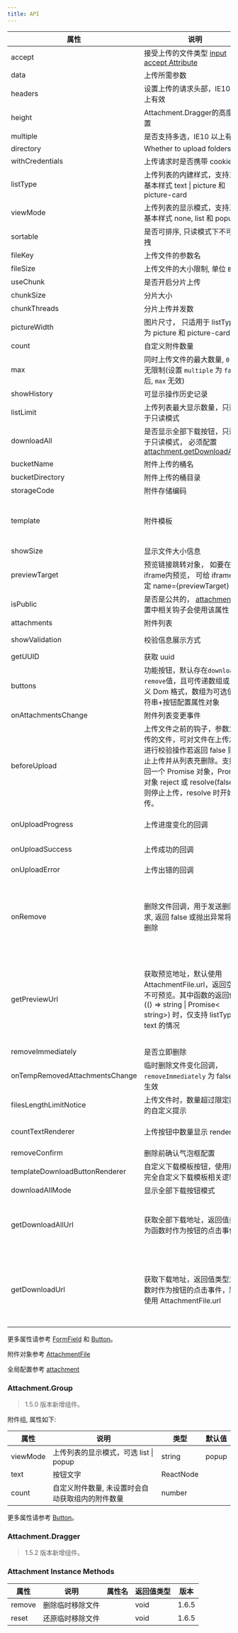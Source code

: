 ```yaml
---
title: API
---
```



| 属性 | 说明 | 类型 | 默认值 | 版本 |
| --- | --- | --- | --- | --- |
| accept | 接受上传的文件类型 [input accept Attribute](https://developer.mozilla.org/en-US/docs/Web/HTML/Element/input#attr-accept) | string[] |  | |
| data | 上传所需参数 | object |  | |
| headers | 设置上传的请求头部，IE10 以上有效 | object |  | |
| height | Attachment.Dragger的高度设置 | number |  | |
| multiple | 是否支持多选，IE10 以上有效 | boolean | true | |
| directory | Whether to upload folders | boolean | - | |
| withCredentials | 上传请求时是否携带 cookie | boolean | false | |
| listType | 上传列表的内建样式，支持三种基本样式 text \| picture 和 picture-card | string | text | |
| viewMode | 上传列表的显示模式，支持三种基本样式 none, list 和 popup | string | list | |
| sortable | 是否可排序, 只读模式下不可拖拽 | boolean | true | |
| fileKey | 上传文件的参数名 | string | [attachment.defaultFileKey](/zh/procmp/configure/configure#attachmentconfig) | |
| fileSize | 上传文件的大小限制, 单位 `B` | number | [attachment.defaultFileSize](/zh/procmp/configure/configure#attachmentconfig) | |
| useChunk | 是否开启分片上传 | boolean |  | 1.5.2 |
| chunkSize | 分片大小 | number | [attachment.defaultChunkSize](/zh/procmp/configure/configure#attachmentconfig) | 1.5.2 |
| chunkThreads | 分片上传并发数 | number | [attachment.defaultChunkThreads](/zh/procmp/configure/configure#attachmentconfig) | 1.5.2 |
| pictureWidth | 图片尺寸， 只适用于 listType 为 picture 和 picture-card | number |  | |
| count | 自定义附件数量 | number |  | |
| max | 同时上传文件的最大数量, `0` 表示无限制(设置 `multiple` 为 `false` 后, `max` 无效) | number |  | |
| showHistory | 可显示操作历史记录 | boolean |  | |
| listLimit | 上传列表最大显示数量，只适用于只读模式 | number |  | |
| downloadAll | 是否显示全部下载按钮，只适用于只读模式， 必须配置[attachment.getDownloadAllUrl](/zh/procmp/configure/configure#attachmentconfig) | boolean \| ButtonProps | true | |
| bucketName | 附件上传的桶名 | string |  | |
| bucketDirectory | 附件上传的桶目录 | string |  | |
| storageCode | 附件存储编码 | string |  | |
| template | 附件模板 | { bucketName?: string, bucketDirectory?: string, storageCode?:string, attachmentUUID: string, isPublic?: boolean } |  | 1.5.5 |
| showSize | 显示文件大小信息 | boolean | true | 1.5.3 |
| previewTarget | 预览链接跳转对象， 如要在iframe内预览， 可给 iframe 指定 name={previewTarget} | string | 'attachment-preview'  | 1.5.1 |
| isPublic | 是否是公共的， [attachment](/zh/procmp/configure/configure#attachmentconfig)配置中相关钩子会使用该属性 | boolean | | 1.5.0 |
| attachments | 附件列表 | (AttachmentFile \| FileLike)[] |  | |
| showValidation | 校验信息展示方式 | newLine \| tooltip | viewMode == popup ? tooltip : newLine | |
| getUUID | 获取 uuid | () => Promise<string> \| string | [attachment.getAttachmentUUID](/zh/procmp/configure/#Attachment) | 1.5.3 |
| buttons | 功能按钮，默认存在`download` 和 `remove`值，且可传递数组或自定义 Dom 格式，数组为可选值字符串+按钮配置属性对象 | string[] \| \[string, object\] \| ReactNode[] | [['download', 'remove']] | 1.6.2 |
| onAttachmentsChange | 附件列表变更事件 | (AttachmentFile[]) => void |  | |
| beforeUpload | 上传文件之前的钩子，参数为上传的文件，可对文件在上传之前进行校验操作若返回 false 则停止上传并从列表充删除。支持返回一个 Promise 对象，Promise 对象 reject 或 resolve(false) 时则停止上传，resolve 时开始上传。 | (attachment: AttachmentFile, list: AttachmentFile[]) => (boolean \| Promise) | - | |
| onUploadProgress | 上传进度变化的回调 | (percent: number, attachment: AttachmentFile) => void | | |
| onUploadSuccess | 上传成功的回调 | (response: any, attachment: AttachmentFile) => void |  | |
| onUploadError | 上传出错的回调 | (error: Error, attachment: AttachmentFile) => void |  | | |
| onRemove | 删除文件回调，用于发送删除请求, 返回 false 或抛出异常将中止删除 | ({ attachment: AttachmentFile, bucketName?: string, bucketDirectory?: string, storageCode?:string, attachmentUUID: string, isPublic?: boolean }, multiple: boolean) => boolean | | |
| getPreviewUrl | 获取预览地址，默认使用 AttachmentFile.url，返回空则不可预览。其中函数的返回值为 (() => string \| Promise< string>) 时，仅支持 listType 为 text 的情况 | ({ attachment: AttachmentFile, bucketName?: string, bucketDirectory?: string, storageCode?:string, attachmentUUID: string, isPublic?: boolean }) => (string \| (() => string \| Promise< string>) \| undefined) | | 1.6.3 |
| removeImmediately | 是否立即删除 | boolean | true | 1.6.5 |
| onTempRemovedAttachmentsChange | 临时删除文件变化回调，`removeImmediately` 为 false 时生效 | (tempRemovedAttachments?: AttachmentFile[]) => void |  | 1.6.5 |
| filesLengthLimitNotice | 上传文件时，数量超过限定数量的自定义提示 | (defaultInfo: string) => void | (defaultInfo) => Modal.error(defaultInfo) | 1.6.6 |
| countTextRenderer | 上传按钮中数量显示 renderer | (count?: number, max?: number, defaultCountText?: ReactNode) => ReactNode |  | 1.6.6 |
| removeConfirm | 删除前确认气泡框配置 | boolean \| PopconfirmProps | | 1.6.7 |
| templateDownloadButtonRenderer | 自定义下载模板按钮，使用后需完全自定义下载模板相关逻辑 | () => ReactNode | | 1.6.7 |
| downloadAllMode | 显示全部下载按钮模式 | readOnly \| always | 'readOnly' | 1.6.7 |
| getDownloadAllUrl | 获取全部下载地址，返回值类型为函数时作为按钮的点击事件 | ({ bucketName?: string, bucketDirectory?: string, storageCode?:string, attachmentUUID: string, isPublic?: boolean }) => string \| Function \| undefined |  | 1.6.7 |
| getDownloadUrl | 获取下载地址，返回值类型为函数时作为按钮的点击事件，默认使用 AttachmentFile.url | ({ attachment: AttachmentFile, bucketName?: string, bucketDirectory?: string, storageCode?:string, attachmentUUID: string, isPublic?: boolean }) => string \| Function \| undefined | [attachment.getDownloadUrl](/en/procmp/configure/configure#attachmentconfig) | 1.6.7 |

更多属性请参考 [FormField](/zh/procmp/abstract/field#formfield) 和 [Button](/zh/procmp/general/button#API)。

附件对象参考 [AttachmentFile](/zh/procmp/dataset/dataset#attachmentfile)

全局配置参考 [attachment](/zh/procmp/configure/configure#attachmentconfig)

### Attachment.Group

> 1.5.0 版本新增组件。

附件组, 属性如下:

| 属性 | 说明 | 类型 | 默认值 |
| --- | --- | --- | --- |
| viewMode | 上传列表的显示模式，可选  list \| popup | string | popup |
| text | 按钮文字 | ReactNode |  |
| count | 自定义附件数量, 未设置时会自动获取组内的附件数量 | number |  |

更多属性请参考 [Button](/zh/procmp/general/button#API)。

### Attachment.Dragger

> 1.5.2 版本新增组件。

### Attachment Instance Methods
| 属性 | 说明 | 属性名 | 返回值类型 | 版本 |
| --- | --- | --- | --- | --- |
| remove | 删除临时移除文件 |  | void | 1.6.5 |
| reset | 还原临时移除文件 |  | void | 1.6.5 |
